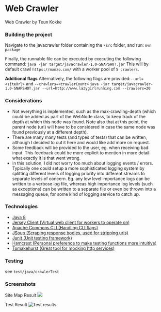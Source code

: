 # Web Crawler
Web Crawler by Teun Kokke

### Building the project
Navigate to the javacrawler folder containing the `\src` folder, and run:
`mvn package`

Finally, the runnable file can be executed by executing the following command:
`java -jar target/javacrawler-1.0-SNAPSHOT.jar`
This will by default crawl `https://monzo.com/` with a worker pool of `5 crawlers`.

**Additional flags**
Alternatively, the following flags are provided:`--url=<siteUrl>` and `--crawlers=<crawlerCount>`
`java -jar target/javacrawler-1.0-SNAPSHOT.jar --url=http://www.lazygirlrunning.com --crawlers=20`

### Considerations
- Not everything is implemented, such as the max-crawling-depth (which could be added as part of the WebNode class, to keep track of the depth at which this node was found. Note also that at this point, the parent node (url) will have to be considered in case the same node was found previously at a different depth).
- There are many many tests (and types of tests) that can be written, although I decided to cut it here and would like add more on request.
- Some feedback will be provided to the user, eg. when receiving bad input. This feedback could be more explicit to mention in more detail what exactly it is that went wrong.
- In this solution, I did not worry too much about logging events / errors. Typically one could setup a more sophisticated logging system by splitting different levels of logging priority into different streams to separate levels of concern. Eg. any low level importance logs can be written to a verbose log file, whereas high importance log levels (such as exceptions) can be written to a separate file or even be thrown into a messaging queue, for some kind of logging service to catch up.

### Technologies
- [Java 8](http://www.oracle.com/technetwork/java/javase/8-whats-new-2157071.html)
- [Jersey Client (Virtual web client for workers to operate on)](https://jersey.github.io/)
- [Apache Commons CLI (Handling CLI flags)](https://commons.apache.org/proper/commons-cli/)
- [JSoup (Scraping response bodies, used for stripping urls)](https://jsoup.org/)
- [Junit (Unit testing framework)](http://junit.org/junit5/)
- [Hamcrest (Personal preference to make testing functions more intuitive)](http://hamcrest.org/JavaHamcrest/)
- [Tomakehurst (Great tool for mocking http services)](https://github.com/tomakehurst/wiremock)

### Testing
see `test/java/crawlerTest`

### Screenshots

Site Map Result
![](https://i.gyazo.com/d6a11b822cfa35c37efcdfef644d5775.png)

Test Result
![Test results](https://i.gyazo.com/98f20ce74f04bb52bd8c2ff6eed3bae9.png)